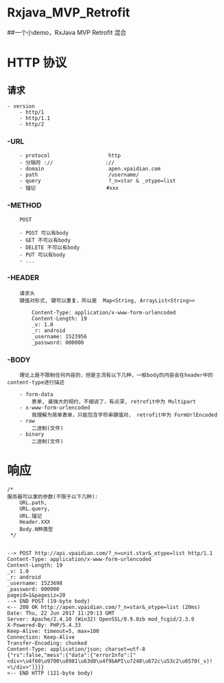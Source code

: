 # Rxjava_MVP_Retrofit
##一个小demo，RxJava MVP Retrofit 混合
# HTTP 协议

## 请求
	- version
		- http/1
		- http/1.1
		- http/2
### -URL
	
		- protocol                   http
		- 分隔符 ://                 ://
		- domain                     apen.vpaidian.com
		- path                       /username/
		- query                      ?_n=star & _otype=list
		- 锚记                       #xxx

### -METHOD
	
		POST
	
		- POST 可以有body
		- GET 不可以有body
		- DELETE 不可以有body
		- PUT 可以有body
		- ... 
		
 ### -HEADER
		请求头
		键值对形式, 键可以重复，所以是  Map<String, ArrayList<String>>
		
			Content-Type: application/x-www-form-urlencoded
			Content-Length: 19
			_v: 1.0
			_r: android
			_username: 1523956
			_password: 000000
		
		
  ### -BODY
		理论上是不限制任何内容的，但是主流有以下几种，一般body的内容会在header中的content-type进行描述
		
		- form-data
			表单, 最强大的规约，不细说了，有点深, retrofit中为 Multipart
		- x-www-form-urlencoded
			我理解为简单表单，只能包含字符串键值对， retrofit中为 FormUrlEncoded
		- raw
			二进制(文件)
		- binary
			二进制(文件)

# 响应

	/*
	服务器可以拿的参数(不限于以下几种):
		URL.path,
		URL.query,
		URL.锚记
		Header.XXX
		Body.N种类型
	 */


	--> POST http://api.vpaidian.com/?_n=unit.star&_otype=list http/1.1
	Content-Type: application/x-www-form-urlencoded
	Content-Length: 19
	_v: 1.0
	_r: android
	_username: 1523698
	_password: 000000
	pageid=1&pagesiz=20
	--> END POST (19-byte body)
	<-- 200 OK http://apen.vpaidian.com/?_n=star&_otype=list (20ms)
	Date: Thu, 22 Jun 2017 11:29:13 GMT
	Server: Apache/2.4.10 (Win32) OpenSSL/0.9.8zb mod_fcgid/2.3.9
	X-Powered-By: PHP/5.4.33
	Keep-Alive: timeout=5, max=100
	Connection: Keep-Alive
	Transfer-Encoding: chunked
	Content-Type: application/json; charset=utf-8
	{"rs":false,"mess":{"data":{"errorInfo":["<div>\u4f60\u9700\u8981\u63d0\u4f9bAPI\u7248\u672c\u53c2\u6570(_v)!			<\/div>"]}}}
	<-- END HTTP (121-byte body)
